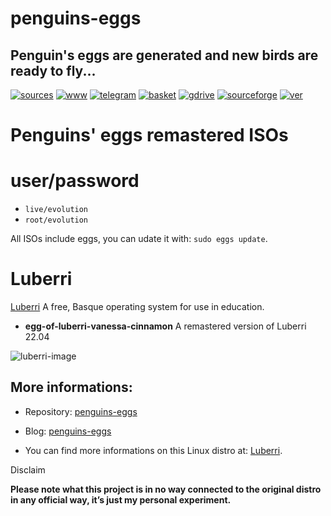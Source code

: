 penguins-eggs
=============

## Penguin&#39;s eggs are generated and new birds are ready to fly...
[![sources](https://img.shields.io/badge/github-sources-cyan)](https://github.com/pieroproietti/penguins-eggs)
[![www](https://img.shields.io/badge/www-blog-cyan)](https://penguins-eggs.net)
[![telegram](https://img.shields.io/badge/telegram-group-cyan)](https://t.me/penguins_eggs)
[![basket](https://img.shields.io/badge/basket-naked-blue)](https://penguins-eggs/basket/)
[![gdrive](https://img.shields.io/badge/gdrive-all-blue)](https://drive.google.com/drive/folders/19fwjvsZiW0Dspu2Iq-fQN0J-PDbKBlYY)
[![sourceforge](https://img.shields.io/badge/sourceforge-all-blue)](https://sourceforge.net/projects/penguins-eggs/files/)
[![ver](https://img.shields.io/npm/v/penguins-eggs.svg)](https://npmjs.org/package/penguins-eggs)

# Penguins' eggs remastered ISOs

# user/password
* ```live/evolution```
* ```root/evolution```

All ISOs include eggs, you can udate it with: ```sudo eggs update```.

# Luberri
[Luberri](https://luberrilinux.eus/) A free, Basque operating system for use in education.

* **egg-of-luberri-vanessa-cinnamon** A remastered version of Luberri 22.04

![luberri-image](https://luberrilinux-eus.translate.goog/wp-content/uploads/2022/09/Luberri-mahaigaina-aplikaziorekin-768x432.jpg?_x_tr_sl=en&_x_tr_tl=es&_x_tr_hl=it&_x_tr_pto=wapp)


## More informations:

* Repository: [penguins-eggs](https://github.com/pieroproietti/penguins-eggs)
* Blog: [penguins-eggs](https://penguins-eggs.net)

* You can find more informations on this Linux distro at: [Luberri](https://luberrilinux.eus/).


Disclaim

__Please note what this project is in no way connected to the original distro in any official way, it’s just my personal experiment.__

